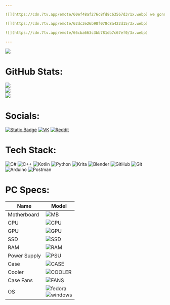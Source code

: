```yaml
---

![](https://cdn.7tv.app/emote/60ef48af276c8fd8c63567d3/1x.webp) we gonna write code with this one ![](https://cdn.7tv.app/emote/60ef48af276c8fd8c63567d3/1x.webp)

![](https://cdn.7tv.app/emote/62dc3e26b98f078c8a422d15/3x.webp)

![](https://cdn.7tv.app/emote/66cba663c3bb781db7c67ef0/3x.webp)

---
```


[![](https://visitcount.itsvg.in/api?id=igorten21&icon=0&color=13)](https://visitcount.itsvg.in)

# GitHub Stats:
![](https://github-readme-stats.vercel.app/api?username=igorten21&theme=prussian&hide_border=false&include_all_commits=true&count_private=true)<br/>
![](https://github-readme-streak-stats.herokuapp.com/?user=igorten21&theme=prussian&hide_border=false)<br/>
![](https://github-readme-stats.vercel.app/api/top-langs/?username=igorten21&theme=prussian&hide_border=false&include_all_commits=true&count_private=true&layout=compact)

# Socials:
[![Static Badge](https://img.shields.io/badge/Telegram-0?style=for-the-badge&logo=telegram&logoColor=%23FFFFFF&color=%2326A5E4)](https://t.me/igorten21)
[![VK](https://img.shields.io/badge/VK-0?style=for-the-badge&logo=vk&color=%230077FF)](https://vk.com/igorten21)
[![Reddit](https://img.shields.io/badge/Reddit-%23FF4500.svg?style=for-the-badge&logo=Reddit&logoColor=white)](https://reddit.com/user/igorten21) 

# Tech Stack:
![C#](https://img.shields.io/badge/c%23-%23239120.svg?style=for-the-badge&logo=csharp&logoColor=white) ![C++](https://img.shields.io/badge/c++-%2300599C.svg?style=for-the-badge&logo=c%2B%2B&logoColor=white) ![Kotlin](https://img.shields.io/badge/kotlin-%237F52FF.svg?style=for-the-badge&logo=kotlin&logoColor=white) ![Python](https://img.shields.io/badge/python-3670A0?style=for-the-badge&logo=python&logoColor=ffdd54) ![Krita](https://img.shields.io/badge/Krita-203759?style=for-the-badge&logo=krita&logoColor=EEF37B) ![Blender](https://img.shields.io/badge/blender-%23F5792A.svg?style=for-the-badge&logo=blender&logoColor=white) ![GitHub](https://img.shields.io/badge/github-%23121011.svg?style=for-the-badge&logo=github&logoColor=white) ![Git](https://img.shields.io/badge/git-%23F05033.svg?style=for-the-badge&logo=git&logoColor=white) ![Arduino](https://img.shields.io/badge/-Arduino-00979D?style=for-the-badge&logo=Arduino&logoColor=white) ![Postman](https://img.shields.io/badge/Postman-0?style=for-the-badge&logo=postman&logoColor=%23ffffff&color=%23FF6C37)

# PC Specs:
|Name|Model|
|---|---|
|Motherboard|  ![MB](https://img.shields.io/badge/ROG_STRIX_B660A--GAMING_Wi--Fi_D4-0?style=for-the-badge&logo=republicofgamers&color=%23FF0029)|
|CPU|![CPU](https://img.shields.io/badge/Core_I5--12400-0?style=for-the-badge&logo=intel&color=%230071C5)|
|GPU| ![GPU](https://img.shields.io/badge/GTX_1050Ti-0?style=for-the-badge&logo=nvidia&logoColor=%23ffffff&color=%2376B900)|
|SSD|![SSD](https://img.shields.io/badge/KC3000_512GB-0?style=for-the-badge&logo=kingstontechnology&logoColor=%23ffffff&color=%23000000)|
|RAM|![RAM](https://img.shields.io/badge/DDR4_2x16Gb_3733Mhz-0?style=for-the-badge&logo=kingstontechnology&logoColor=%23ffffff&color=%23000000)|
|Power Supply|![PSU](https://img.shields.io/badge/PM800D-0?style=for-the-badge&logo=deepcool&logoColor=%23ffffff&color=%23068584)|
|Case|![CASE](https://img.shields.io/badge/CK560-0?style=for-the-badge&logo=deepcool&logoColor=%23ffffff&color=%23068584)|
|Cooler|![COOLER](https://img.shields.io/badge/AK400_ZERO_DARK-0?style=for-the-badge&logo=deepcool&logoColor=%23ffffff&color=%23068584)|
|Case Fans|![FANS](https://img.shields.io/badge/3x_FC120-0?style=for-the-badge&logo=deepcool&logoColor=%23ffffff&color=%23068584)|
|OS|![fedora](https://img.shields.io/badge/Fedora-0?style=for-the-badge&logo=fedora&logoColor=%23FFFFFF&color=%2351A2DA)</br>![windows](https://img.shields.io/badge/Windows_11_23H2-0?style=for-the-badge&logo=data:image/svg%2Bxml;base64,PHN2ZyB4bWxucz0iaHR0cDovL3d3dy53My5vcmcvMjAwMC9zdmciIHZpZXdCb3g9IjAgMCA0ODc1IDQ4NzUiPjxwYXRoIGZpbGw9IiNmZmYiIGQ9Ik0wIDBoMjMxMXYyMzEwSDB6bTI1NjQgMGgyMzExdjIzMTBIMjU2NHpNMCAyNTY0aDIzMTF2MjMxMUgwem0yNTY0IDBoMjMxMXYyMzExSDI1NjQiLz48L3N2Zz4=&logoColor=%23FFFFFF&color=%230079D5)|
